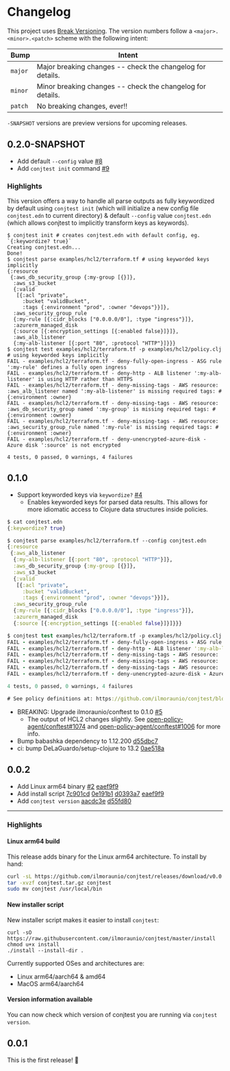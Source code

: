 # Changelog

This project uses [Break Versioning][breakver]. The version numbers follow a
`<major>.<minor>.<patch>` scheme with the following intent:

| Bump    | Intent                                                     |
| ------- | ---------------------------------------------------------- |
| `major` | Major breaking changes -- check the changelog for details. |
| `minor` | Minor breaking changes -- check the changelog for details. |
| `patch` | No breaking changes, ever!!                                |

`-SNAPSHOT` versions are preview versions for upcoming releases.

[breakver]: https://github.com/ptaoussanis/encore/blob/master/BREAK-VERSIONING.md

## 0.2.0-SNAPSHOT

- Add default `--config` value [#8](https://github.com/ilmoraunio/conjtest/pull/8)
- Add `conjtest init` command [#9](https://github.com/ilmoraunio/conjtest/pull/9)

### Highlights

This version offers a way to handle all parse outputs as fully keywordized by
default using `conjtest init` (which will initialize a new config file
`conjtest.edn` to current directory) & default `--config` value `conjtest.edn`
(which allows conjtest to implicitly transform keys as keywords).

```
$ conjtest init # creates conjtest.edn with default config, eg. `{:keywordize? true}`
Creating conjtest.edn...
Done!
$ conjtest parse examples/hcl2/terraform.tf # using keyworded keys implicitly
{:resource
 {:aws_db_security_group {:my-group [{}]},
  :aws_s3_bucket
  {:valid
   [{:acl "private",
     :bucket "validBucket",
     :tags {:environment "prod", :owner "devops"}}]},
  :aws_security_group_rule
  {:my-rule [{:cidr_blocks ["0.0.0.0/0"], :type "ingress"}]},
  :azurerm_managed_disk
  {:source [{:encryption_settings [{:enabled false}]}]},
  :aws_alb_listener
  {:my-alb-listener [{:port "80", :protocol "HTTP"}]}}}
$ conjtest test examples/hcl2/terraform.tf -p examples/hcl2/policy.clj # using keyworded keys implicitly
FAIL - examples/hcl2/terraform.tf - deny-fully-open-ingress - ASG rule ':my-rule' defines a fully open ingress
FAIL - examples/hcl2/terraform.tf - deny-http - ALB listener ':my-alb-listener' is using HTTP rather than HTTPS
FAIL - examples/hcl2/terraform.tf - deny-missing-tags - AWS resource: :aws_alb_listener named ':my-alb-listener' is missing required tags: #{:environment :owner}
FAIL - examples/hcl2/terraform.tf - deny-missing-tags - AWS resource: :aws_db_security_group named ':my-group' is missing required tags: #{:environment :owner}
FAIL - examples/hcl2/terraform.tf - deny-missing-tags - AWS resource: :aws_security_group_rule named ':my-rule' is missing required tags: #{:environment :owner}
FAIL - examples/hcl2/terraform.tf - deny-unencrypted-azure-disk - Azure disk ':source' is not encrypted

4 tests, 0 passed, 0 warnings, 4 failures
```

## 0.1.0

- Support keyworded keys via `keywordize?` [#4](https://github.com/ilmoraunio/conjtest/pull/4)
  - Enables keyworded keys for parsed data results. This allows for more
    idiomatic access to Clojure data structures inside policies.

```clojure
$ cat conjtest.edn
{:keywordize? true}

$ conjtest parse examples/hcl2/terraform.tf --config conjtest.edn
{:resource
 {:aws_alb_listener
  {:my-alb-listener [{:port "80", :protocol "HTTP"}]},
  :aws_db_security_group {:my-group [{}]},
  :aws_s3_bucket
  {:valid
   [{:acl "private",
     :bucket "validBucket",
     :tags {:environment "prod", :owner "devops"}}]},
  :aws_security_group_rule
  {:my-rule [{:cidr_blocks ["0.0.0.0/0"], :type "ingress"}]},
  :azurerm_managed_disk
  {:source [{:encryption_settings [{:enabled false}]}]}}}

$ conjtest test examples/hcl2/terraform.tf -p examples/hcl2/policy.clj --config conjtest.edn
FAIL - examples/hcl2/terraform.tf - deny-fully-open-ingress - ASG rule ':my-rule' defines a fully open ingress
FAIL - examples/hcl2/terraform.tf - deny-http - ALB listener ':my-alb-listener' is using HTTP rather than HTTPS
FAIL - examples/hcl2/terraform.tf - deny-missing-tags - AWS resource: :aws_alb_listener named ':my-alb-listener' is missing required tags: #{:environment :owner}
FAIL - examples/hcl2/terraform.tf - deny-missing-tags - AWS resource: :aws_db_security_group named ':my-group' is missing required tags: #{:environment :owner}
FAIL - examples/hcl2/terraform.tf - deny-missing-tags - AWS resource: :aws_security_group_rule named ':my-rule' is missing required tags: #{:environment :owner}
FAIL - examples/hcl2/terraform.tf - deny-unencrypted-azure-disk - Azure disk ':source' is not encrypted

4 tests, 0 passed, 0 warnings, 4 failures

# See policy definitions at: https://github.com/ilmoraunio/conjtest/blob/main/examples/hcl2/policy.clj
```

- BREAKING: Upgrade ilmoraunio/conftest to 0.1.0 [#5](https://github.com/ilmoraunio/conjtest/pull/5)
  - The output of HCL2 changes slightly. See [open-policy-agent/conftest#1074](https://github.com/open-policy-agent/conftest/pull/1074) and [open-policy-agent/conftest#1006](https://github.com/open-policy-agent/conftest/issues/1006) for more info.
- Bump babashka dependency to 1.12.200 [d55dbc7](https://github.com/ilmoraunio/conjtest/commit/d55dbc7d60dadc3a2cf1a5d8c58ae649eea58c24)
- ci: bump DeLaGuardo/setup-clojure to 13.2 [0ae518a](https://github.com/ilmoraunio/conjtest/commit/0ae518a7948a0aca76b83a88157f2754aa34cf8c)

## 0.0.2

- Add Linux arm64 binary [#2](https://github.com/ilmoraunio/conjtest/pull/2) [eaef9f9](https://github.com/ilmoraunio/conjtest/commit/eaef9f98888b179a16ec40dc3ac76ff55ea335ae)
- Add install script [7c901cd](https://github.com/ilmoraunio/conjtest/commit/7c901cd89f58acc265dc1b55c3667e77efe83cdc) [0e191b1](https://github.com/ilmoraunio/conjtest/commit/0e191b1eafa6800de5c4874786df169bdc0fe06e) [d0393a7](https://github.com/ilmoraunio/conjtest/commit/d0393a741e4ec24a4e9d4dd4f4960f787ec8503e) [eaef9f9](https://github.com/ilmoraunio/conjtest/commit/eaef9f98888b179a16ec40dc3ac76ff55ea335ae)
- Add `conjtest version` [aacdc3e](https://github.com/ilmoraunio/conjtest/commit/aacdc3e45d2cd54a658156accb885ca0ebcd90c1) [d55fd80](https://github.com/ilmoraunio/conjtest/commit/d55fd80a7fba0cda11a72c666b1bc8a235dfa28d)

---

### Highlights

#### Linux arm64 build

This release adds binary for the Linux arm64 architecture. To install by hand:

```bash
curl -sL https://github.com/ilmoraunio/conjtest/releases/download/v0.0.2/conjtest-0.0.2-linux-arm64.tar.gz -o conjtest.tar.gz
tar -xvzf conjtest.tar.gz conjtest
sudo mv conjtest /usr/local/bin
```

#### New installer script

New installer script makes it easier to install `conjtest`:

```
curl -sO https://raw.githubusercontent.com/ilmoraunio/conjtest/master/install
chmod u+x install
./install --install-dir .
```

Currently supported OSes and architectures are:
- Linux arm64/aarch64 & amd64
- MacOS arm64/aarch64

#### Version information available

You can now check which version of conjtest you are running via `conjtest
version`.

## 0.0.1

This is the first release! 🎉
